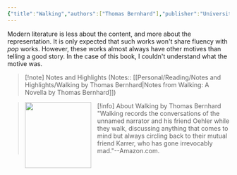 ```yaml
---
{"title":"Walking","authors":["Thomas Bernhard"],"publisher":"University of Chicago Press","publish":"2015-10-15","pages":97,"isbn10":"022631104X","isbn13":9780226311043,"rating":3,"reviewed":false,"cover":"https://books.google.com/books/content?id=4d4pCwAAQBAJ&printsec=frontcover&img=1&zoom=1&edge=curl&source=gbs_api","read_count":"1","tags":["Fiction"],"created":"2022-12-28T19:04:42+06:00","log":[{"status":"Read","timestamp":"2023-04-13T03:23:44+06:00"},{"status":"In Progress","timestamp":"2023-04-08T11:49:16+06:00"},{"status":"To Read","timestamp":"2022-12-28T19:04:42+06:00"}],"updated":"2025-04-04T15:38:50+06:00","status":"Read","dg-publish":true,"dg-note-icon":1,"dg-path":"Reading/Books/Read/Walking by Thomas Bernhard.md","permalink":"/reading/books/read/walking-by-thomas-bernhard/","dgPassFrontmatter":true,"noteIcon":1}
---
```


Modern literature is less about the content, and more about the representation. It is only expected that such works won't share fluency with *pop* works. However, these works almost always have other motives than telling a good story. In the case of this book, I couldn't understand what the motive was.

> [!note] Notes and Highlights
> (Notes:: [[Personal/Reading/Notes and Highlights/Walking by Thomas Bernhard\|Notes from Walking: A Novella by Thomas Bernhard]])

> [!info] About Walking by Thomas Bernhard
><img src="https://books.google.com/books/content?id=4d4pCwAAQBAJ&printsec=frontcover&img=1&zoom=1&edge=curl&source=gbs_api" style="float: left; margin-right: 1em;width: 150px; height: auto;" /> "Walking records the conversations of the unnamed narrator and his friend Oehler while they walk, discussing anything that comes to mind but always circling back to their mutual friend Karrer, who has gone irrevocably mad."--Amazon.com.